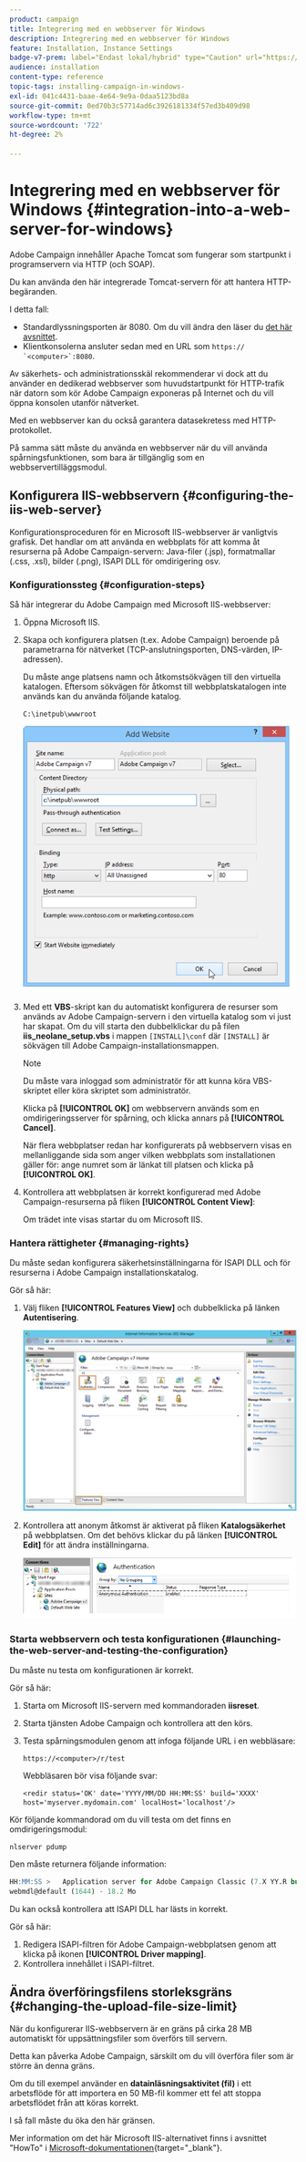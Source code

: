 ```yaml
---
product: campaign
title: Integrering med en webbserver för Windows
description: Integrering med en webbserver för Windows
feature: Installation, Instance Settings
badge-v7-prem: label="Endast lokal/hybrid" type="Caution" url="https://experienceleague.adobe.com/docs/campaign-classic/using/installing-campaign-classic/architecture-and-hosting-models/hosting-models-lp/hosting-models.html?lang=sv" tooltip="Gäller endast lokala och hybrida driftsättningar"
audience: installation
content-type: reference
topic-tags: installing-campaign-in-windows-
exl-id: 041c4431-baae-4e64-9e9a-0daa5123bd8a
source-git-commit: 0ed70b3c57714ad6c3926181334f57ed3b409d98
workflow-type: tm+mt
source-wordcount: '722'
ht-degree: 2%

---
```


# Integrering med en webbserver för Windows {#integration-into-a-web-server-for-windows}

Adobe Campaign innehåller Apache Tomcat som fungerar som startpunkt i programservern via HTTP (och SOAP).

Du kan använda den här integrerade Tomcat-servern för att hantera HTTP-begäranden.

I detta fall:

* Standardlyssningsporten är 8080. Om du vill ändra den läser du [det här avsnittet](../../installation/using/configure-tomcat.md).
* Klientkonsolerna ansluter sedan med en URL som ```https:// `<computer>`:8080```.

Av säkerhets- och administrationsskäl rekommenderar vi dock att du använder en dedikerad webbserver som huvudstartpunkt för HTTP-trafik när datorn som kör Adobe Campaign exponeras på Internet och du vill öppna konsolen utanför nätverket.

Med en webbserver kan du också garantera datasekretess med HTTP-protokollet.

På samma sätt måste du använda en webbserver när du vill använda spårningsfunktionen, som bara är tillgänglig som en webbservertilläggsmodul.

## Konfigurera IIS-webbservern {#configuring-the-iis-web-server}

Konfigurationsproceduren för en Microsoft IIS-webbserver är vanligtvis grafisk. Det handlar om att använda en webbplats för att komma åt resurserna på Adobe Campaign-servern: Java-filer (.jsp), formatmallar (.css, .xsl), bilder (.png), ISAPI DLL för omdirigering osv.


### Konfigurationssteg {#configuration-steps}

Så här integrerar du Adobe Campaign med Microsoft IIS-webbserver:

1. Öppna Microsoft IIS.
1. Skapa och konfigurera platsen (t.ex. Adobe Campaign) beroende på parametrarna för nätverket (TCP-anslutningsporten, DNS-värden, IP-adressen).

   Du måste ange platsens namn och åtkomstsökvägen till den virtuella katalogen. Eftersom sökvägen för åtkomst till webbplatskatalogen inte används kan du använda följande katalog.

   ```
   C:\inetpub\wwwroot
   ```

   ![](assets/s_ncs_install_iis7_parameters_step1.png)

1. Med ett **VBS**-skript kan du automatiskt konfigurera de resurser som används av Adobe Campaign-servern i den virtuella katalog som vi just har skapat. Om du vill starta den dubbelklickar du på filen **iis_neolane_setup.vbs** i mappen `[INSTALL]\conf` där `[INSTALL]` är sökvägen till Adobe Campaign-installationsmappen.

   >[!NOTE]
   >
   >Du måste vara inloggad som administratör för att kunna köra VBS-skriptet eller köra skriptet som administratör.

   Klicka på **[!UICONTROL OK]** om webbservern används som en omdirigeringsserver för spårning, och klicka annars på **[!UICONTROL Cancel]**.

   När flera webbplatser redan har konfigurerats på webbservern visas en mellanliggande sida som anger vilken webbplats som installationen gäller för: ange numret som är länkat till platsen och klicka på **[!UICONTROL OK]**.

1. Kontrollera att webbplatsen är korrekt konfigurerad med Adobe Campaign-resurserna på fliken **[!UICONTROL Content View]**:

   Om trädet inte visas startar du om Microsoft IIS.

### Hantera rättigheter {#managing-rights}

Du måste sedan konfigurera säkerhetsinställningarna för ISAPI DLL och för resurserna i Adobe Campaign installationskatalog.

Gör så här:

1. Välj fliken **[!UICONTROL Features View]** och dubbelklicka på länken **Autentisering**.

   ![](assets/s_ncs_install_iis7_parameters_step8.png)

1. Kontrollera att anonym åtkomst är aktiverat på fliken **Katalogsäkerhet** på webbplatsen. Om det behövs klickar du på länken **[!UICONTROL Edit]** för att ändra inställningarna.

   ![](assets/s_ncs_install_iis7_parameters_step9.png)

### Starta webbservern och testa konfigurationen {#launching-the-web-server-and-testing-the-configuration}

Du måste nu testa om konfigurationen är korrekt.

Gör så här:

1. Starta om Microsoft IIS-servern med kommandoraden **iisreset**.

1. Starta tjänsten Adobe Campaign och kontrollera att den körs.

1. Testa spårningsmodulen genom att infoga följande URL i en webbläsare:

   ```
   https://<computer>/r/test
   ```

   Webbläsaren bör visa följande svar:

   ```
   <redir status='OK' date='YYYY/MM/DD HH:MM:SS' build='XXXX' host='myserver.mydomain.com' localHost='localhost'/>
   ```

Kör följande kommandorad om du vill testa om det finns en omdirigeringsmodul:

```
nlserver pdump
```

Den måste returnera följande information:

```sql
HH:MM:SS >   Application server for Adobe Campaign Classic (7.X YY.R build XXX@SHA1) of DD/MM/YYYY
webmdl@default (1644) - 18.2 Mo
```

Du kan också kontrollera att ISAPI DLL har lästs in korrekt.

Gör så här:

1. Redigera ISAPI-filtren för Adobe Campaign-webbplatsen genom att klicka på ikonen **[!UICONTROL Driver mapping]**.
1. Kontrollera innehållet i ISAPI-filtret.


## Ändra överföringsfilens storleksgräns {#changing-the-upload-file-size-limit}

När du konfigurerar IIS-webbservern är en gräns på cirka 28 MB automatiskt för uppsättningsfiler som överförs till servern.

Detta kan påverka Adobe Campaign, särskilt om du vill överföra filer som är större än denna gräns.

Om du till exempel använder en **datainläsningsaktivitet (fil)** i ett arbetsflöde för att importera en 50 MB-fil kommer ett fel att stoppa arbetsflödet från att köras korrekt.

I så fall måste du öka den här gränsen.

Mer information om det här Microsoft IIS-alternativet finns i avsnittet &quot;HowTo&quot; i [Microsoft-dokumentationen](https://learn.microsoft.com/en-us/iis/configuration/system.webServer/security/requestFiltering/requestLimits/){target="_blank"}.

